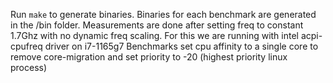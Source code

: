 Run ``make`` to generate binaries. Binaries for each benchmark are generated in the /bin folder.
Measurements are done after setting freq to constant 1.7Ghz with no dynamic freq scaling. For this we are running with intel acpi-cpufreq driver on i7-1165g7
Benchmarks set cpu affinity to a single core to remove core-migration and set priority to -20 (highest priority linux process)
